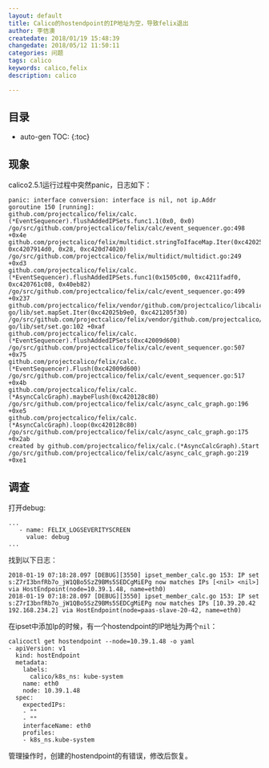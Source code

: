 ```yaml
---
layout: default
title: Calico的hostendpoint的IP地址为空，导致felix退出
author: 李佶澳
createdate: 2018/01/19 15:48:39
changedate: 2018/05/12 11:50:11
categories: 问题
tags: calico
keywords: calico,felix
description: calico

---
```


## 目录
* auto-gen TOC:
{:toc}

## 现象 

calico2.5.1运行过程中突然panic，日志如下：

	panic: interface conversion: interface is nil, not ip.Addr
	goroutine 150 [running]:
	github.com/projectcalico/felix/calc.(*EventSequencer).flushAddedIPSets.func1.1(0x0, 0x0)
	/go/src/github.com/projectcalico/felix/calc/event_sequencer.go:498 +0x4e
	github.com/projectcalico/felix/multidict.stringToIfaceMap.Iter(0xc42025ba40, 0xc4207914d0, 0x28, 0xc420d74020)
	/go/src/github.com/projectcalico/felix/multidict/multidict.go:249 +0xd3
	github.com/projectcalico/felix/calc.(*EventSequencer).flushAddedIPSets.func1(0x1505c00, 0xc4211fadf0, 0xc420761c08, 0x40eb82)
	/go/src/github.com/projectcalico/felix/calc/event_sequencer.go:499 +0x237
	github.com/projectcalico/felix/vendor/github.com/projectcalico/libcalico-go/lib/set.mapSet.Iter(0xc42025b9e0, 0xc421205f30)
	/go/src/github.com/projectcalico/felix/vendor/github.com/projectcalico/libcalico-go/lib/set/set.go:102 +0xaf
	github.com/projectcalico/felix/calc.(*EventSequencer).flushAddedIPSets(0xc42009d600)
	/go/src/github.com/projectcalico/felix/calc/event_sequencer.go:507 +0x75
	github.com/projectcalico/felix/calc.(*EventSequencer).Flush(0xc42009d600)
	/go/src/github.com/projectcalico/felix/calc/event_sequencer.go:517 +0x4b
	github.com/projectcalico/felix/calc.(*AsyncCalcGraph).maybeFlush(0xc420128c80)
	/go/src/github.com/projectcalico/felix/calc/async_calc_graph.go:196 +0xe5
	github.com/projectcalico/felix/calc.(*AsyncCalcGraph).loop(0xc420128c80)
	/go/src/github.com/projectcalico/felix/calc/async_calc_graph.go:175 +0x2ab
	created by github.com/projectcalico/felix/calc.(*AsyncCalcGraph).Start
	/go/src/github.com/projectcalico/felix/calc/async_calc_graph.go:219 +0xe1

## 调查

打开debug:

	...
	   - name: FELIX_LOGSEVERITYSCREEN
	     value: debug
	...

找到以下日志：

	2018-01-19 07:18:28.097 [DEBUG][3550] ipset_member_calc.go 153: IP set s:Z7rI3bnfRb7o_jW1QBo5SzZ9BMs5SEDCgMiEPg now matches IPs [<nil> <nil>] via HostEndpoint(node=10.39.1.48, name=eth0)
	2018-01-19 07:18:28.097 [DEBUG][3550] ipset_member_calc.go 153: IP set s:Z7rI3bnfRb7o_jW1QBo5SzZ9BMs5SEDCgMiEPg now matches IPs [10.39.20.42 192.168.234.2] via HostEndpoint(node=paas-slave-20-42, name=eth0)

在ipset中添加Ip的时候，有一个hostendpoint的IP地址为两个`nil`：

	calicoctl get hostendpoint --node=10.39.1.48 -o yaml
	- apiVersion: v1
	  kind: hostEndpoint
	  metadata:
	    labels:
	      calico/k8s_ns: kube-system
	    name: eth0
	    node: 10.39.1.48
	  spec:
	    expectedIPs:
	    - ""
	    - ""
	    interfaceName: eth0
	    profiles:
	    - k8s_ns.kube-system

管理操作时，创建的hostendpoint的有错误，修改后恢复。

